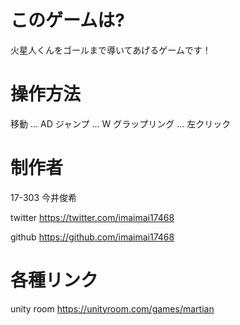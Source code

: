 # このゲームは?
火星人くんをゴールまで導いてあげるゲームです！

# 操作方法
移動 ... AD
ジャンプ ... W
グラップリング ... 左クリック

# 制作者
17-303 今井俊希

twitter
https://twitter.com/imaimai17468

github 
https://github.com/imaimai17468

# 各種リンク

unity room
https://unityroom.com/games/martian